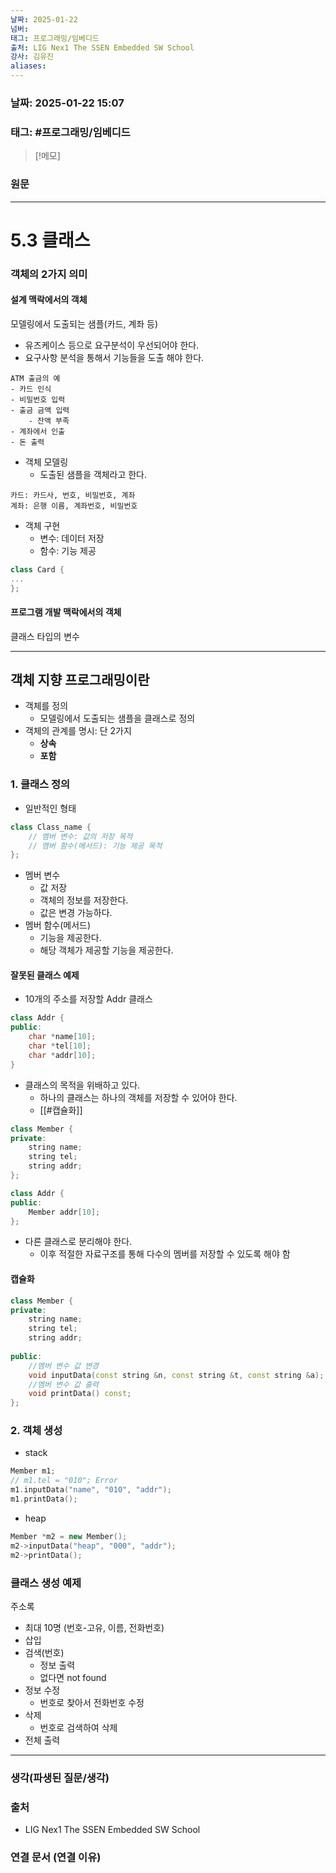 ```yaml
---
날짜: 2025-01-22
넘버: 
태그: 프로그래밍/임베디드
출처: LIG Nex1 The SSEN Embedded SW School
강사: 김유진
aliases:
---
```

### 날짜:  2025-01-22 15:07

### 태그: #프로그래밍/임베디드

>[!메모]
>

### 원문
---
# 5.3 클래스
### 객체의 2가지 의미
#### **설계** 맥락에서의 객체
모델링에서 도출되는 샘플(카드, 계좌 등)
- 유즈케이스 등으로 요구분석이 우선되어야 한다.
- 요구사항 분석을 통해서 기능들을 도출 해야 한다.
```
ATM 출금의 예
- 카드 인식
- 비밀번호 입력
- 출금 금액 입력
	- 잔액 부족
- 계좌에서 인출
- 돈 출력
```
- 객체 모델링
	- 도출된 샘플을 객체라고 한다.
```
카드: 카드사, 번호, 비밀번호, 계좌
계좌: 은행 이름, 계좌번호, 비밀번호
```
- 객체 구현
	- 변수: 데이터 저장
	- 함수: 기능 제공
```c++
class Card {
...
};
```
#### **프로그램 개발** 맥락에서의 객체
클래스 타입의 변수

---
## 객체 지향 프로그래밍이란
- 객체를 정의
	- 모델링에서 도출되는 샘플을 클래스로 정의
- 객체의 관계를 명시: 단 2가지
	- **상속**
	- **포함**

### 1. 클래스 정의
- 일반적인 형태
```c++
class Class_name {
	// 멤버 변수: 값의 저장 목적
	// 멤버 함수(메서드): 기능 제공 목적
};
```
- 멤버 변수
	- 값 저장
	- 객체의 정보를 저장한다.
	- 값은 변경 가능하다.
- 멤버 함수(메서드)
	- 기능을 제공한다.
	- 해당 객체가 제공할 기능을 제공한다.

#### 잘못된 클래스 예제
- 10개의 주소를 저장할 Addr 클래스
```cpp
class Addr {
public:
	char *name[10];
	char *tel[10];
	char *addr[10];
}
```
- 클래스의 목적을 위배하고 있다.
	- 하나의 클래스는 하나의 객체를 저장할 수 있어야 한다.
	- [[#캡슐화]]
```c++
class Member {
private:
	string name;
	string tel;
	string addr;
};

class Addr {
public:
	Member addr[10];
};
```
- 다른 클래스로 분리해야 한다.
	- 이후 적절한 자료구조를 통해 다수의 멤버를 저장할 수 있도록 해야 함
#### 캡슐화
```cpp
class Member {
private:
	string name;
	string tel;
	string addr;
	
public:
	//멤버 변수 값 변경
	void inputData(const string &n, const string &t, const string &a);
	//멤버 변수 값 출력
	void printData() const;
};
```

### 2. 객체 생성
- stack
```c++
Member m1;
// m1.tel = "010"; Error
m1.inputData("name", "010", "addr");
m1.printData();
```
- heap
```cpp
Member *m2 = new Member();
m2->inputData("heap", "000", "addr");
m2->printData();
```

### 클래스 생성 예제
주소록
- 최대 10명 (번호-고유, 이름, 전화번호)
- 삽입
- 검색(번호)
	- 정보 출력
	- 없다면 not found
- 정보 수정 
	- 번호로 찾아서 전화번호 수정
- 삭제
	- 번호로 검색하여 삭제
- 전체 출력

---
### 생각(파생된 질문/생각)

### 출처
- LIG Nex1 The SSEN Embedded SW School

### 연결 문서 (연결 이유)
